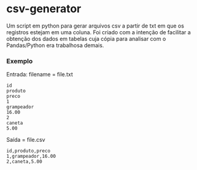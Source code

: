 # **csv-generator**
Um script em python para gerar arquivos csv a partir de txt em que os registros estejam em uma coluna.
Foi criado com a intenção de facilitar a obtenção dos dados em tabelas cuja cópia para analisar com o Pandas/Python era trabalhosa demais.

### **Exemplo**
Entrada:
filename = file.txt
```
id
produto
preco
1
grampeador
16.00
2
caneta
5.00
```
Saída = file.csv
```
id,produto,preco
1,grampeador,16.00
2,caneta,5.00
```
